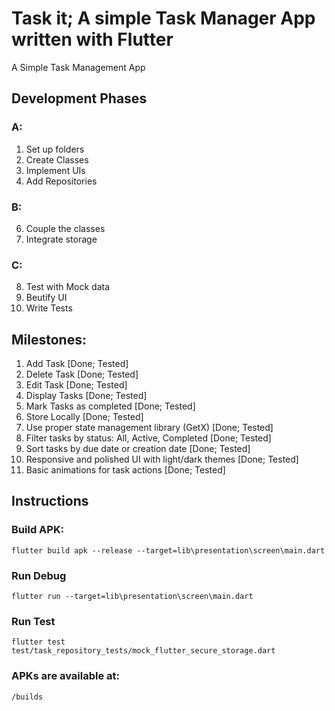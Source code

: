 # Task it; A simple Task Manager App written with Flutter

A Simple Task Management App

## Development Phases
### A:
1. Set up folders
2. Create Classes
3. Implement UIs
4. Add Repositories

### B:
6. Couple the classes
7. Integrate storage

### C:
8. Test with Mock data
9. Beutify UI
10. Write Tests

## Milestones:
1. Add Task [Done; Tested]
2. Delete Task [Done; Tested]
3. Edit Task [Done; Tested]
4. Display Tasks [Done; Tested]
5. Mark Tasks as completed [Done; Tested]
6. Store Locally [Done; Tested]
7. Use proper state management library (GetX) [Done; Tested]
8. Filter tasks by status: All, Active, Completed [Done; Tested]
9. Sort tasks by due date or creation date [Done; Tested] 
10. Responsive and polished UI with light/dark themes [Done; Tested]
11. Basic animations for task actions [Done; Tested]

## Instructions

### Build APK:
```
flutter build apk --release --target=lib\presentation\screen\main.dart
```

### Run Debug
```
flutter run --target=lib\presentation\screen\main.dart
```

### Run Test
```
flutter test test/task_repository_tests/mock_flutter_secure_storage.dart
```

### APKs are available at:
`/builds`

